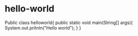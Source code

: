 # hello-world
Public class helloworld{
  public static void main(String[] args){
    System.out.pritnln("Hello world");
  }
}
